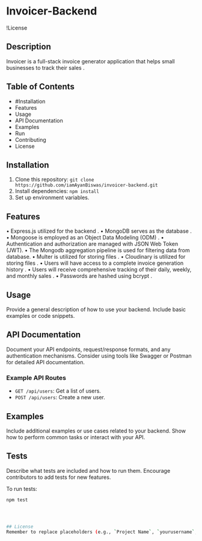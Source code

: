 #  Invoicer-Backend

!License

## Description
Invoicer is a full-stack invoice generator application that helps small businesses to track their sales .

## Table of Contents
- #Installation
- Features 
- Usage
- API Documentation
- Examples
- Run
- Contributing
- License

## Installation
1. Clone this repository: `git clone https://github.com/iamAyanBiswas/invoicer-backend.git`
2. Install dependencies: `npm install`
3. Set up environment variables.

## Features
• Express.js utilized for the backend .
• MongoDB serves as the database .
• Mongoose is employed as an Object Data Modeling (ODM) .
• Authentication and authorization are managed with JSON Web Token (JWT).
• The Mongodb aggregation pipeline is used for filtering data from database.
• Multer is utilized for storing files .
• Cloudinary is utilized for storing files .
• Users will have access to a complete invoice generation history .
• Users will receive comprehensive tracking of their daily, weekly, and monthly sales .
• Passwords are hashed using bcrypt .


## Usage
Provide a general description of how to use your backend. Include basic examples or code snippets.

## API Documentation
Document your API endpoints, request/response formats, and any authentication mechanisms. Consider using tools like Swagger or Postman for detailed API documentation.

### Example API Routes
- `GET /api/users`: Get a list of users.
- `POST /api/users`: Create a new user.

## Examples
Include additional examples or use cases related to your backend. Show how to perform common tasks or interact with your API.

## Tests
Describe what tests are included and how to run them. Encourage contributors to add tests for new features.

To run tests:
```bash
npm test




## License
Remember to replace placeholders (e.g., `Project Name`, `yourusername`, etc.) with your actual project details. Feel free to add more sections or customize it further based on your project's needs. Happy documenting! 😊🚀

